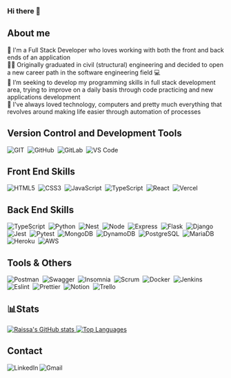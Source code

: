 ### Hi there 👋

<h2>About me</h2>
  📝 I'm a Full Stack Developer who loves working with both the front and back ends of an application<br/>
  👩‍🎓 Originally graduated in civil (structural) engineering and decided to open a new career path in the software engineering field 💻<br/>
  🎯 I’m seeking to develop my programming skills in full stack development area, trying to improve on a daily basis through code practicing and new applications development<br/>
  💚 I've always loved technology, computers and pretty much everything that revolves around making life easier through automation of processes<br/>
  
<h2>Version Control and Development Tools</h2>
  <div style="display: inline_block">
    <img alt="GIT" src="https://img.shields.io/badge/Git-F05032?style=flat&logo=git&logoColor=white"/>&nbsp
    <img alt="GitHub" src="https://img.shields.io/badge/GitHub-100000?style=flat&logo=github&logoColor=white"/>&nbsp
    <img alt="GitLab" src="https://img.shields.io/badge/GitLab-330F63?style=flat&logo=gitlab&logoColor=white"/>&nbsp
    <img alt="VS Code" src="https://img.shields.io/badge/Visual_Studio_Code-0078D4?style=flat&logo=visual%20studio%20code&logoColor=white"/>&nbsp
  </div>

<h2>Front End Skills</h2>
  <div style="display: inline_block">
    <img alt="HTML5" src="https://img.shields.io/badge/HTML5-E34F26?style=flat&logo=html5&logoColor=white"/>&nbsp
    <img alt="CSS3" src="https://img.shields.io/badge/CSS3-1572B6?style=flat&logo=css3&logoColor=white"/>&nbsp
    <img alt="JavaScript" src="https://img.shields.io/badge/JavaScript-F7DF1E?style=flat&logo=javascript&logoColor=black"/>&nbsp
    <img alt="TypeScript" src="https://img.shields.io/badge/TypeScript-007ACC?style=flat&logo=typescript&logoColor=white"/>&nbsp
    <img alt="React" src="https://img.shields.io/badge/React-282c34?style=flat&logo=react&logoColor=61DAFB"/>&nbsp
    <img alt="Vercel" src="https://img.shields.io/badge/Vercel-000000?style=flat&logo=vercel&logoColor=white"/>&nbsp
  </div>

<h2>Back End Skills</h2>
<div style="display: inline_block">
    <img alt="TypeScript" src="https://img.shields.io/badge/TypeScript-007ACC?style=flat&logo=typescript&logoColor=white"/>&nbsp
    <img alt="Python" src="https://img.shields.io/badge/Python-4584b6?style=flat&logo=python&logoColor=ffde57"/>&nbsp
    <img alt="Nest" src="https://img.shields.io/badge/nestjs-E0234E?style=flat&logo=nestjs&logoColor=white"/>&nbsp
    <img alt="Node" src="https://img.shields.io/badge/Node.js-43853D?style=flat&logo=node.js&logoColor=white"/>&nbsp
    <img alt="Express" src="https://img.shields.io/badge/Express.js-%23404d59.svg?style=flat&logo=express&logoColor=%2361DAFB"/>&nbsp
    <img alt="Flask" src="https://img.shields.io/badge/Flask-white?style=flat&logo=flask&logoColor=black"/>&nbsp
    <img alt="Django" src="https://img.shields.io/badge/Django-0c4b33?style=flat&logo=django&logoColor=white"/>&nbsp
    <img alt="Jest" src="https://img.shields.io/badge/Jest-C21325?style=flat&logo=jest&logoColor=white"/>&nbsp
    <img alt="Pytest" src="https://img.shields.io/badge/pytest-007ACC?style=flatt&logoColor=gray"/>&nbsp
    <img alt="MongoDB" src="https://img.shields.io/badge/MongoDB-black?style=flat&logo=mongodb&logoColor=4db33d"/>&nbsp
    <img alt="DynamoDB" src="https://img.shields.io/badge/Amazon%20DynamoDB-4053D6?style=flat&logo=Amazon%20DynamoDB&logoColor=white"/>&nbsp
    <img alt="PostgreSQL" src="https://img.shields.io/badge/PostgreSQL-316192?style=flat&logo=postgresql&logoColor=white"/>&nbsp
    <img alt="MariaDB" src="https://img.shields.io/badge/MariaDB-003545?style=flat&logo=mariadb&logoColor=white"/>&nbsp
    <img alt="Heroku" src="https://img.shields.io/badge/Heroku-430098?style=flat&logo=heroku&logoColor=white"/>&nbsp
    <img alt="AWS" src="https://img.shields.io/badge/Amazon_AWS-FF9900?style=flat&logo=amazonaws&logoColor=white"/>&nbsp
  </div>
 
<h2>Tools & Others</h2>
<div style="display: inline_block">
    <img alt="Postman" src="https://img.shields.io/badge/Postman-FF6C37?style=flat&logo=postman&logoColor=white"/>&nbsp
    <img alt="Swagger" src="https://img.shields.io/badge/Swagger-85EA2D?style=flat&logo=Swagger&logoColor=white"/>&nbsp
    <img alt="Insomnia" src="https://img.shields.io/badge/Insomnia-black?style=flat&logo=insomnia&logoColor=5849BE"/>&nbsp
    <img alt="Scrum" src="https://img.shields.io/badge/Scrum-49beaa?style=flat&logo=s&logoColor=49beaa"/>&nbsp
    <img alt="Docker" src="https://img.shields.io/badge/Docker-2496ED?style=flat&logo=docker&logoColor=white"/>&nbsp
    <img alt="Jenkins" src="https://img.shields.io/badge/Jenkins-D24939?style=flat&logo=Jenkins&logoColor=white"/>&nbsp
    <img alt="Eslint" src="https://img.shields.io/badge/eslint-3A33D1?style=flat&logo=eslint&logoColor=white"/>&nbsp
    <img alt="Prettier" src="https://img.shields.io/badge/prettier-1A2C34?style=flat&logo=prettier&logoColor=F7BA3E"/>&nbsp
    <img alt="Notion" src="https://img.shields.io/badge/Notion-000000?style=flat&logo=notion&logoColor=white"/>&nbsp
    <img alt="Trello" src="https://img.shields.io/badge/Trello-0052CC?style=flat&logo=trello&logoColor=white"/>&nbsp
  
</div>
    
  
## 📊Stats
[![Raissa's GitHub stats](https://github-readme-stats.vercel.app/api?username=raissalst&show_icons=true&theme=aura&count_private=true)
](https://github.com/raissalst/)
[![Top Languages](https://github-readme-stats.vercel.app/api/top-langs/?username=raissalst&layout=compact&theme=aura&langs_count=9)](https://github.com/raissalst/)

<h2>Contact</h2>
  <a href="https://www.linkedin.com/in/raissalstoledo/"><img align="left" alt="LinkedIn" src="https://img.shields.io/badge/LinkedIn-0077B5?style=flat&logo=linkedin&logoColor=white" /></a>
  <a href="mailto:raissalst@gmail.com"><img align="left" alt="Gmail" src="https://img.shields.io/badge/Gmail-D14836?style=flat&logo=gmail&logoColor=white" /></a>



